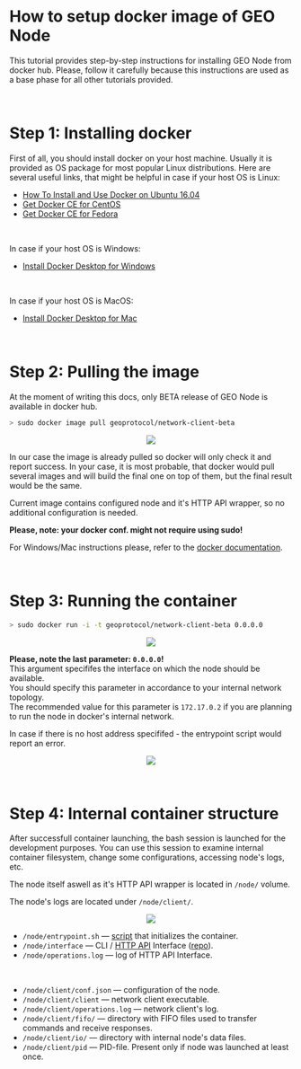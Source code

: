

# How to setup docker image of GEO Node

This tutorial provides step-by-step instructions for installing GEO Node from docker hub.
Please, follow it carefully because this instructions are used as a base phase for all other tutorials provided.

<br/>

# Step 1: Installing docker
First of all, you should install docker on your host machine.
Usually it is provided as OS package for most popular Linux distributions.
Here are several useful links, that might be helpful in case if your host OS is Linux:

* [How To Install and Use Docker on Ubuntu 16.04](https://www.digitalocean.com/community/tutorials/how-to-install-and-use-docker-on-ubuntu-16-04)
* [Get Docker CE for CentOS](https://docs.docker.com/install/linux/docker-ce/centos/)
* [Get Docker CE for Fedora](https://docs.docker.com/install/linux/docker-ce/fedora/)

<br/>

In case if your host OS is Windows:
* [Install Docker Desktop for Windows](https://docs.docker.com/docker-for-windows/install/)

<br/>

In case if your host OS is MacOS:
* [Install Docker Desktop for Mac](https://docs.docker.com/docker-for-mac/install/index.html)

<br/>

# Step 2: Pulling the image
At the moment of writing this docs, only BETA release of GEO Node is available in docker hub.

```bash
> sudo docker image pull geoprotocol/network-client-beta
```

<p align="center">
  <img src="https://github.com/GEO-Protocol/Documentation/blob/master/client/tutorials/1-docker-initialisation/resources/1.png">
</p>

In our case the image is already pulled so docker will only check it and report success.
In your case, it is most probable, that docker would pull several images and will build the final one on top of them, but the final result would be the same.

Current image contains configured node and it's HTTP API wrapper, so no additional configuration is needed.

**Please, note: your docker conf. might not require using sudo!**

For Windows/Mac instructions please, refer to the [docker documentation](https://docs.docker.com/).

<br/>

# Step 3: Running the container

```bash
> sudo docker run -i -t geoprotocol/network-client-beta 0.0.0.0
```

<p align="center">
  <img src="https://github.com/GEO-Protocol/Documentation/blob/master/client/tutorials/1-docker-initialisation/resources/2.png">
</p>

**Please, note the last parameter: `0.0.0.0`!** <br/>
This argument specififes the interface on which the node should be available. <br/>
You should specify this parameter in accordance to your internal network topology. <br/>
The recommended value for this parameter is `172.17.0.2` if you are planning to run the node in docker's internal network.

In case if there is no host address specififed - the entrypoint script would report an error.

<p align="center">
  <img src="https://github.com/GEO-Protocol/Documentation/blob/master/client/tutorials/1-docker-initialisation/resources/3.png">
</p>

<br/>

# Step 4: Internal container structure

After successfull container launching, the bash session is launched for the development purposes.
You can use this session to examine internal container filesystem, change some configurations, accessing node's logs, etc.

The node itself aswell as it's HTTP API wrapper is located in `/node/` volume.

The node's logs are located under `/node/client/`.

<p align="center">
  <img src="https://github.com/GEO-Protocol/Documentation/blob/master/client/tutorials/1-docker-initialisation/resources/5.png">
</p>

* `/node/entrypoint.sh` — [script](https://github.com/GEO-Protocol/docker-client/blob/master/node/entrypoint.sh) that initializes the container.
* `/node/interface` — CLI / [HTTP API](https://github.com/GEO-Protocol/Documentation/tree/master/client/api-http) Interface ([repo](https://github.com/GEO-Protocol/GEO-node-CLI)).
* `/node/operations.log` — log of HTTP API Interface.

<br/>

* `/node/client/conf.json` — configuration of the node.
* `/node/client/client` — network client executable.
* `/node/client/operations.log` — network client's log.
* `/node/client/fifo/` — directory with FIFO files used to transfer commands and receive responses.
* `/node/client/io/` — directory with internal node's data files.
* `/node/client/pid` — PID-file. Present only if node was launched at least once.
